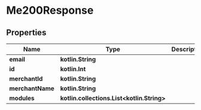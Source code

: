 
# Me200Response

## Properties
Name | Type | Description | Notes
------------ | ------------- | ------------- | -------------
**email** | **kotlin.String** |  |  [optional]
**id** | **kotlin.Int** |  |  [optional]
**merchantId** | **kotlin.String** |  |  [optional]
**merchantName** | **kotlin.String** |  |  [optional]
**modules** | **kotlin.collections.List&lt;kotlin.String&gt;** |  |  [optional]



